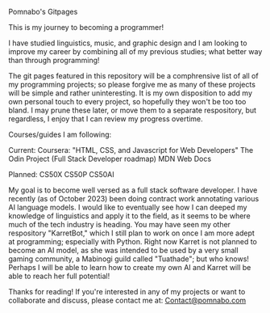 Pomnabo's Gitpages


This is my journey to becoming a programmer!

I have studied linguistics, music, and graphic design and I am looking to improve my career by combining all of my previous studies; what better way than through programming!

The git pages featured in this repository will be a comphrensive list of all of my programming projects; so please forgive me as many of these projects will be simple and rather uninteresting. It is my own disposition to add my own personal touch to every project, so hopefully they won't be too too bland. I may prune these later, or move them to a separate respository, but regardless, I enjoy that I can review my progress overtime.

Courses/guides I am following:

Current:
Coursera: "HTML, CSS, and Javascript for Web Developers"
The Odin Project (Full Stack Developer roadmap)
MDN Web Docs

Planned:
CS50X
CS50P
CS50AI


My goal is to become well versed as a full stack software developer. I have recently (as of October 2023) been doing contract work annotating various AI language models. I would like to eventually see how I can deeped my knowledge of linguistics and apply it to the field, as it seems to be where much of the tech industry is heading. You may have seen my other respository "KarretBot," which I still plan to work on once I am more adept at programming; especially with Python. Right now Karret is not planned to become an AI model, as she was intended to be used by a very small gaming community, a Mabinogi guild called "Tuathade"; but who knows! Perhaps I will be able to learn how to create my own AI and Karret will be able to reach her full potential!

Thanks for reading! If you're interested in any of my projects or want to collaborate and discuss, please contact me at: Contact@pomnabo.com

